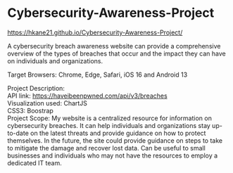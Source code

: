 # Cybersecurity-Awareness-Project
https://hkane21.github.io/Cybersecurity-Awareness-Project/

A cybersecurity breach awareness website can provide a comprehensive overview of the types of breaches that occur and the impact they can have on individuals and organizations.

Target Browsers: Chrome, Edge, Safari, iOS 16 and Android 13

Project Description:<br />
API link: https://haveibeenpwned.com/api/v3/breaches<br />
Visualization used: ChartJS<br />
CSS3: Boostrap<br />
Project Scope: My website is a centralized resource for information on cybersecurity breaches. It can help individuals and organizations stay up-to-date on the latest threats and provide guidance on how to protect themselves. In the future, the site could provide guidance on steps to take to mitigate the damage and recover lost data. Can be useful to small businesses and individuals who may not have the resources to employ a dedicated IT team.

